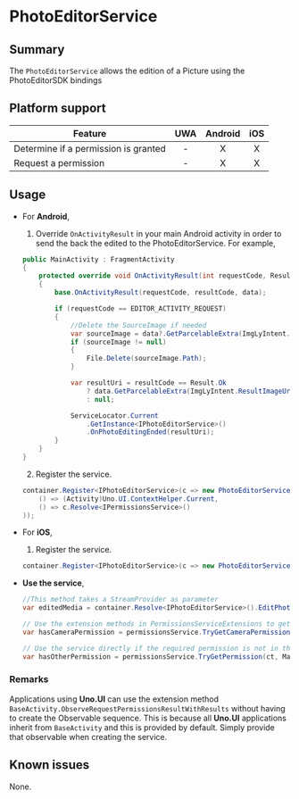  # PhotoEditorService

## Summary

The `PhotoEditorService` allows the edition of a Picture using the PhotoEditorSDK bindings

## Platform support

| Feature                              | UWA | Android | iOS |
| ------------------------------------ |:---:|:-------:|:---:|
| Determine if a permission is granted |  -  |    X    |  X  |
| Request a permission                 |  -  |    X    |  X  |

## Usage

- For **Android**,
    1. Override `OnActivityResult` in your main Android activity in order to send the back the edited
    to the PhotoEditorService.
        For example,
    ```csharp
    public MainActivity : FragmentActivity
    {
        protected override void OnActivityResult(int requestCode, Result resultCode, Intent data)
        {
            base.OnActivityResult(requestCode, resultCode, data);

            if (requestCode == EDITOR_ACTIVITY_REQUEST)
            {
                //Delete the SourceImage if needed
                var sourceImage = data?.GetParcelableExtra(ImgLyIntent.SourceImageUri) as Android.Net.Uri;
                if (sourceImage != null)
                {
                    File.Delete(sourceImage.Path);
                }

                var resultUri = resultCode == Result.Ok
                    ? data.GetParcelableExtra(ImgLyIntent.ResultImageUri) as Android.Net.Uri
                    : null;

                ServiceLocator.Current
                    .GetInstance<IPhotoEditorService>()
                    .OnPhotoEditingEnded(resultUri);
            }
        }
    }
    ```

    2. Register the service.
    ```csharp
    container.Register<IPhotoEditorService>(c => new PhotoEditorService(
        () => (Activity)Uno.UI.ContextHelper.Current, 
        () => c.Resolve<IPermissionsService>()
    ));
    ```
- For **iOS**,

    1. Register the service.
    ```csharp
    container.Register<IPhotoEditorService>(c => new PhotoEditorService());

- **Use the service**,
    
    ```csharp
    //This method takes a StreamProvider as parameter
    var editedMedia = container.Resolve<IPhotoEditorService>().EditPhoto(ct, media);

    // Use the extension methods in PermissionsServiceExtensions to get predefined permissions.
    var hasCameraPermission = permissionsService.TryGetCameraPermission(ct);

    // Use the service directly if the required permission is not in the list of extensions.
    var hasOtherPermission = permissionsService.TryGetPermission(ct, Manifest.Permission.OtherPermission);
    ```

### Remarks
Applications using **Uno.UI** can use the extension method `BaseActivity.ObserveRequestPermissionsResultWithResults` without having to create the Observable sequence. This is because all **Uno.UI** applications inherit from `BaseActivity` and this is provided by default. Simply provide that observable when creating the service.

## Known issues

None.